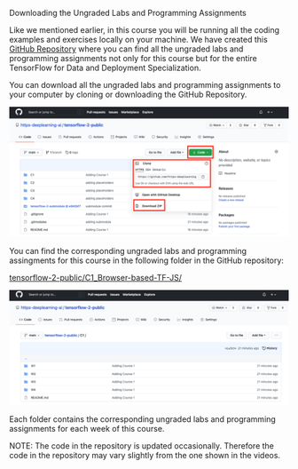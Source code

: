 Downloading the Ungraded Labs and Programming Assignments

Like we mentioned earlier, in this course you will be running all the coding examples and exercises locally on your machine. We have created this [GitHub Repository](https://github.com/https-deeplearning-ai/tensorflow-2-public) where you can find all the ungraded labs and programming assignments not only for this course but for the entire TensorFlow for Data and Deployment Specialization. 

You can download all the ungraded labs and programming assignments to your computer by cloning or downloading the GitHub Repository.

<img src="./images/Downloading the Ungraded Labs and Programming Assignments-1.png">

You can find the corresponding ungraded labs and programming assingments for this course in the following folder in the GitHub repository:

[tensorflow-2-public/C1_Browser-based-TF-JS/](https://github.com/https-deeplearning-ai/tensorflow-2-public/tree/main/C1_Browser-based-TF-JS)

<img src="./images/Downloading the Ungraded Labs and Programming Assignments-2.png">

Each folder contains the corresponding ungraded labs and programming assignments for each week of this course. 

NOTE: The code in the repository is updated occasionally. Therefore the code in the repository may vary slightly from the one shown in the videos. 